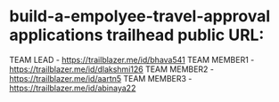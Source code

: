 # build-a-empolyee-travel-approval applications                                                                                                                    trailhead public URL:
TEAM LEAD    -  https://trailblazer.me/id/bhava541
TEAM MEMBER1 -  https://trailblazer.me/id/dlakshmi126
TEAM MEMBER2 -  https://trailblazer.me/id/aartn5
TEAM MEMBER3 -  https://trailblazer.me/id/abinaya22

